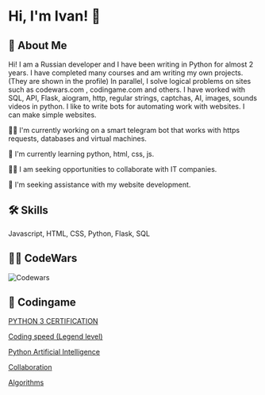 # Hi, I'm Ivan! 👋


## 🚀 About Me
Hi! I am a Russian developer and I have been writing in Python for almost 2 years. I have completed many courses and am writing my own projects. (They are shown in the profile) In parallel, I solve logical problems on sites such as codewars.com , codingame.com and others. I have worked with SQL, API, Flask, aiogram, http, regular strings, captchas, AI, images, sounds videos in python.  I like to write bots for automating work with websites. I can make simple websites.

👩‍💻 I'm currently working on a smart telegram bot that works with https requests, databases and virtual machines.

🧠 I'm currently learning python, html, css, js.

👯‍♀️ I am seeking opportunities to collaborate with IT companies.

🤔 I'm seeking assistance with my website development.

## 🛠 Skills
Javascript, HTML, CSS, Python, Flask, SQL

## 🐱‍🐉 CodeWars 
![Codewars](https://github.r2v.ch/codewars?user=FolfBasky&name=true&&top_languages=true&theme=gradient_midnight_puple&hide_clan=true)

## 🐲 Codingame
[PYTHON 3 CERTIFICATION](https://www.codingame.com/certification/yXhIF8D0jylrV0c4G9hKnw)

[Coding speed (Legend level)](https://www.codingame.com/certification/EMa_DpV7T8aMOLvVFvz_eg)

[Python Artificial Intelligence](https://www.codingame.com/certification/4KuFEOG7ApHgakcAlOGMRQ)

[Collaboration](https://www.codingame.com/certification/NI8GmBiHtJn5-ErMtlfAIw)

[Algorithms](https://www.codingame.com/certification/iRfNE6PL58XdDFBEFf8b_g)
